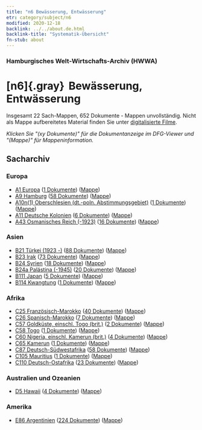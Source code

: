 ```yaml
---
title: "n6 Bewässerung, Entwässerung"
etr: category/subject/n6
modified: 2020-12-18
backlink: ../../about.de.html
backlink-title: "Systematik-Übersicht"
fn-stub: about
---
```


### Hamburgisches Welt-Wirtschafts-Archiv (HWWA)
# [n6]{.gray}&#8201; Bewässerung, Entwässerung&#160; 




Insgesamt 22 Sach-Mappen, 652 Dokumente - Mappen unvollständig.
Nicht als Mappe aufbereitetes Material finden Sie unter [digitalisierte Filme](/film/h1_sh).

_Klicken Sie "(xy Dokumente)" für die Dokumentanzeige im DFG-Viewer und "(Mappe)" für Mappeninformation._

## Sacharchiv




### Europa

- [A1 Europa](../../../geo/about.de.html#A1) (<a href="https://dfg-viewer.de/show/?tx_dlf[id]=https://pm20.zbw.eu/mets/sh/1408xx/140892/1450xx/145073/public.mets.de.xml" target="_blank">1 Dokumente</a>) ([Mappe](http://purl.org/pressemappe20/folder/sh/140892,145073))
- [A9 Hamburg](../../../geo/about.de.html#A9) (<a href="https://dfg-viewer.de/show/?tx_dlf[id]=https://pm20.zbw.eu/mets/sh/1409xx/140905/1450xx/145073/public.mets.de.xml" target="_blank">58 Dokumente</a>) ([Mappe](http://purl.org/pressemappe20/folder/sh/140905,145073))
- [A10n(1) Oberschlesien (dt.-poln. Abstimmungsgebiet)](../../../geo/about.de.html#A10n(1)) (<a href="https://dfg-viewer.de/show/?tx_dlf[id]=https://pm20.zbw.eu/mets/sh/1409xx/140948/1450xx/145073/public.mets.de.xml" target="_blank">1 Dokumente</a>) ([Mappe](http://purl.org/pressemappe20/folder/sh/140948,145073))
- [A11 Deutsche Kolonien](../../../geo/about.de.html#A11) (<a href="https://dfg-viewer.de/show/?tx_dlf[id]=https://pm20.zbw.eu/mets/sh/1409xx/140960/1450xx/145073/public.mets.de.xml" target="_blank">6 Dokumente</a>) ([Mappe](http://purl.org/pressemappe20/folder/sh/140960,145073))
- [A43 Osmanisches Reich (-1923)](../../../geo/about.de.html#A43) (<a href="https://dfg-viewer.de/show/?tx_dlf[id]=https://pm20.zbw.eu/mets/sh/1410xx/141034/1450xx/145073/public.mets.de.xml" target="_blank">16 Dokumente</a>) ([Mappe](http://purl.org/pressemappe20/folder/sh/141034,145073))

### Asien

- [B21 Türkei (1923 -)](../../../geo/about.de.html#B21) (<a href="https://dfg-viewer.de/show/?tx_dlf[id]=https://pm20.zbw.eu/mets/sh/1411xx/141111/1450xx/145073/public.mets.de.xml" target="_blank">88 Dokumente</a>) ([Mappe](http://purl.org/pressemappe20/folder/sh/141111,145073))
- [B23 Irak](../../../geo/about.de.html#B23) (<a href="https://dfg-viewer.de/show/?tx_dlf[id]=https://pm20.zbw.eu/mets/sh/1411xx/141113/1450xx/145073/public.mets.de.xml" target="_blank">73 Dokumente</a>) ([Mappe](http://purl.org/pressemappe20/folder/sh/141113,145073))
- [B24 Syrien](../../../geo/about.de.html#B24) (<a href="https://dfg-viewer.de/show/?tx_dlf[id]=https://pm20.zbw.eu/mets/sh/1411xx/141114/1450xx/145073/public.mets.de.xml" target="_blank">18 Dokumente</a>) ([Mappe](http://purl.org/pressemappe20/folder/sh/141114,145073))
- [B24a Palästina (-1945)](../../../geo/about.de.html#B24a) (<a href="https://dfg-viewer.de/show/?tx_dlf[id]=https://pm20.zbw.eu/mets/sh/1411xx/141115/1450xx/145073/public.mets.de.xml" target="_blank">20 Dokumente</a>) ([Mappe](http://purl.org/pressemappe20/folder/sh/141115,145073))
- [B111 Japan](../../../geo/about.de.html#B111) (<a href="https://dfg-viewer.de/show/?tx_dlf[id]=https://pm20.zbw.eu/mets/sh/1412xx/141272/1450xx/145073/public.mets.de.xml" target="_blank">5 Dokumente</a>) ([Mappe](http://purl.org/pressemappe20/folder/sh/141272,145073))
- [B114 Kwangtung](../../../geo/about.de.html#B114) (<a href="https://dfg-viewer.de/show/?tx_dlf[id]=https://pm20.zbw.eu/mets/sh/1412xx/141275/1450xx/145073/public.mets.de.xml" target="_blank">1 Dokumente</a>) ([Mappe](http://purl.org/pressemappe20/folder/sh/141275,145073))

### Afrika

- [C25 Französisch-Marokko](../../../geo/about.de.html#C25) (<a href="https://dfg-viewer.de/show/?tx_dlf[id]=https://pm20.zbw.eu/mets/sh/1413xx/141358/1450xx/145073/public.mets.de.xml" target="_blank">40 Dokumente</a>) ([Mappe](http://purl.org/pressemappe20/folder/sh/141358,145073))
- [C26 Spanisch-Marokko](../../../geo/about.de.html#C26) (<a href="https://dfg-viewer.de/show/?tx_dlf[id]=https://pm20.zbw.eu/mets/sh/1413xx/141359/1450xx/145073/public.mets.de.xml" target="_blank">7 Dokumente</a>) ([Mappe](http://purl.org/pressemappe20/folder/sh/141359,145073))
- [C57 Goldküste, einschl. Togo (brit.)](../../../geo/about.de.html#C57) (<a href="https://dfg-viewer.de/show/?tx_dlf[id]=https://pm20.zbw.eu/mets/sh/1414xx/141406/1450xx/145073/public.mets.de.xml" target="_blank">2 Dokumente</a>) ([Mappe](http://purl.org/pressemappe20/folder/sh/141406,145073))
- [C58 Togo](../../../geo/about.de.html#C58) (<a href="https://dfg-viewer.de/show/?tx_dlf[id]=https://pm20.zbw.eu/mets/sh/1414xx/141408/1450xx/145073/public.mets.de.xml" target="_blank">1 Dokumente</a>) ([Mappe](http://purl.org/pressemappe20/folder/sh/141408,145073))
- [C60 Nigeria, einschl. Kamerun (brit.)](../../../geo/about.de.html#C60) (<a href="https://dfg-viewer.de/show/?tx_dlf[id]=https://pm20.zbw.eu/mets/sh/1414xx/141409/1450xx/145073/public.mets.de.xml" target="_blank">4 Dokumente</a>) ([Mappe](http://purl.org/pressemappe20/folder/sh/141409,145073))
- [C65 Kamerun](../../../geo/about.de.html#C65) (<a href="https://dfg-viewer.de/show/?tx_dlf[id]=https://pm20.zbw.eu/mets/sh/1414xx/141410/1450xx/145073/public.mets.de.xml" target="_blank">1 Dokumente</a>) ([Mappe](http://purl.org/pressemappe20/folder/sh/141410,145073))
- [C87 Deutsch-Südwestafrika](../../../geo/about.de.html#C87) (<a href="https://dfg-viewer.de/show/?tx_dlf[id]=https://pm20.zbw.eu/mets/sh/1414xx/141450/1450xx/145073/public.mets.de.xml" target="_blank">58 Dokumente</a>) ([Mappe](http://purl.org/pressemappe20/folder/sh/141450,145073))
- [C105 Mauritius](../../../geo/about.de.html#C105) (<a href="https://dfg-viewer.de/show/?tx_dlf[id]=https://pm20.zbw.eu/mets/sh/1414xx/141469/1450xx/145073/public.mets.de.xml" target="_blank">1 Dokumente</a>) ([Mappe](http://purl.org/pressemappe20/folder/sh/141469,145073))
- [C110 Deutsch-Ostafrika](../../../geo/about.de.html#C110) (<a href="https://dfg-viewer.de/show/?tx_dlf[id]=https://pm20.zbw.eu/mets/sh/1414xx/141471/1450xx/145073/public.mets.de.xml" target="_blank">23 Dokumente</a>) ([Mappe](http://purl.org/pressemappe20/folder/sh/141471,145073))

### Australien und Ozeanien

- [D5 Hawaii](../../../geo/about.de.html#D5) (<a href="https://dfg-viewer.de/show/?tx_dlf[id]=https://pm20.zbw.eu/mets/sh/1415xx/141595/1450xx/145073/public.mets.de.xml" target="_blank">4 Dokumente</a>) ([Mappe](http://purl.org/pressemappe20/folder/sh/141595,145073))

### Amerika

- [E86 Argentinien](../../../geo/about.de.html#E86) (<a href="https://dfg-viewer.de/show/?tx_dlf[id]=https://pm20.zbw.eu/mets/sh/1416xx/141692/1450xx/145073/public.mets.de.xml" target="_blank">224 Dokumente</a>) ([Mappe](http://purl.org/pressemappe20/folder/sh/141692,145073))


